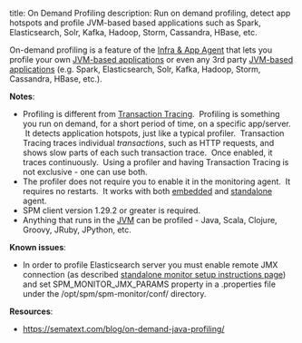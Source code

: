 title: On Demand Profiling
description: Run on demand profiling, detect app hotspots and profile JVM-based based applications such as Spark, Elasticsearch, Solr, Kafka, Hadoop, Storm, Cassandra, HBase, etc.

On-demand profiling is a feature of the [Infra & App Agent](../agents/spm-client/) that
lets you profile your own [JVM-based applications](https://sematext.com/java-monitoring/) or even any 3rd party
[JVM-based applications](https://sematext.com/java-monitoring/) (e.g. Spark, Elasticsearch, Solr, Kafka,
Hadoop, Storm, Cassandra, HBase, etc.).

**Notes**:

  - Profiling is different from [Transaction Tracing](../tracing).  Profiling is something
    you run on demand, for a short period of time, on a specific
    app/server.  It detects application hotspots, just like a typical
    profiler.  Transaction Tracing traces individual *transactions*,
    such as HTTP requests, and shows slow parts of each such transaction
    trace.  Once enabled, it traces continuously.  Using a profiler and
    having Transaction Tracing is not exclusive - one can use both.
  - The profiler does not require you to enable it in the monitoring
    agent.  It requires no restarts.  It works with both
    [embedded](spm-monitor-javaagent) and
    [standalone](spm-monitor-standalone) agent.
  - SPM client version 1.29.2 or greater is required.
  - Anything that runs in the [JVM](https://sematext.com/java-monitoring/) can be profiled - Java, Scala,
    Clojure, Groovy, JRuby, JPython, etc.

**Known issues**:

  - In order to profile Elasticsearch server you must enable remote JMX
    connection (as described [standalone monitor setup instructions page](spm-monitor-standalone)) and
    set SPM\_MONITOR\_JMX\_PARAMS property in a .properties file under
    the /opt/spm/spm-monitor/conf/ directory.

**Resources**:

  - <https://sematext.com/blog/on-demand-java-profiling/>
